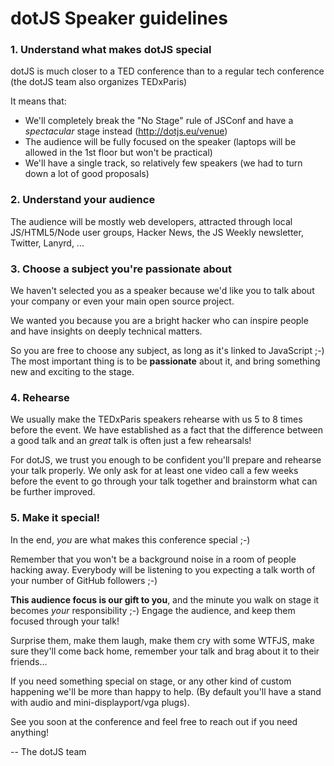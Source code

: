 dotJS Speaker guidelines
================================

### 1. Understand what makes dotJS special

dotJS is much closer to a TED conference than to a regular tech conference (the dotJS team also organizes TEDxParis)

It means that:
* We'll completely break the "No Stage" rule of JSConf and have a *spectacular* stage instead (http://dotjs.eu/venue)
* The audience will be fully focused on the speaker (laptops will be allowed in the 1st floor but won't be practical)
* We'll have a single track, so relatively few speakers (we had to turn down a lot of good proposals)

### 2. Understand your audience

The audience will be mostly web developers, attracted through local JS/HTML5/Node user groups, Hacker News, the JS Weekly newsletter, Twitter, Lanyrd, ...

### 3. Choose a subject you're passionate about

We haven't selected you as a speaker because we'd like you to talk about your company or even your main open source project.

We wanted you because you are a bright hacker who can inspire people and have insights on deeply technical matters.

So you are free to choose any subject, as long as it's linked to JavaScript ;-) The most important thing is to be **passionate** about it, and bring something new and exciting to the stage.

### 4. Rehearse

We usually make the TEDxParis speakers rehearse with us 5 to 8 times before the event. We have established as a fact that the difference between a good talk and an *great* talk is often just a few rehearsals!

For dotJS, we trust you enough to be confident you'll prepare and rehearse your talk properly. We only ask for at least one video call a few weeks before the event to go through your talk together and brainstorm what can be further improved.

### 5. Make it special!

In the end, *you* are what makes this conference special ;-)

Remember that you won't be a background noise in a room of people hacking away. Everybody will be listening to you expecting a talk worth of your number of GitHub followers ;-)

**This audience focus is our gift to you**, and the minute you walk on stage it becomes *your* responsibility ;-) Engage the audience, and keep them focused through your talk!

Surprise them, make them laugh, make them cry with some WTFJS, make sure they'll come back home, remember your talk and brag about it to their friends...

If you need something special on stage, or any other kind of custom happening we'll be more than happy to help. (By default you'll have a stand with audio and mini-displayport/vga plugs).

See you soon at the conference and feel free to reach out if you need anything!

--
The dotJS team